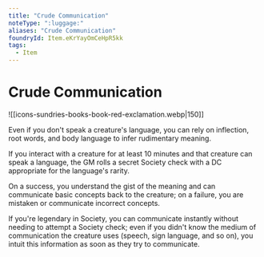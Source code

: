 ```yaml
---
title: "Crude Communication"
noteType: ":luggage:"
aliases: "Crude Communication"
foundryId: Item.eKrYayOmCeHpR5kk
tags:
  - Item
---
```


# Crude Communication
![[icons-sundries-books-book-red-exclamation.webp|150]]

Even if you don't speak a creature's language, you can rely on inflection, root words, and body language to infer rudimentary meaning.

If you interact with a creature for at least 10 minutes and that creature can speak a language, the GM rolls a secret Society check with a DC appropriate for the language's rarity.

On a success, you understand the gist of the meaning and can communicate basic concepts back to the creature; on a failure, you are mistaken or communicate incorrect concepts.

If you're legendary in Society, you can communicate instantly without needing to attempt a Society check; even if you didn't know the medium of communication the creature uses (speech, sign language, and so on), you intuit this information as soon as they try to communicate.
